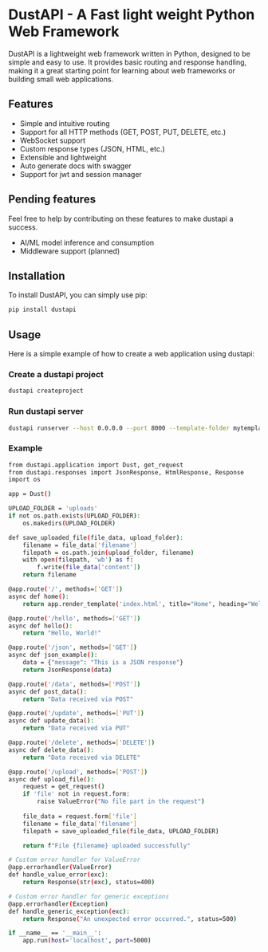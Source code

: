 # DustAPI - A Fast light weight Python Web Framework

DustAPI is a lightweight web framework written in Python, designed to be simple and easy to use. It provides basic routing and response handling, making it a great starting point for learning about web frameworks or building small web applications.

## Features

- Simple and intuitive routing
- Support for all HTTP methods (GET, POST, PUT, DELETE, etc.)
- WebSocket support
- Custom response types (JSON, HTML, etc.)
- Extensible and lightweight
- Auto generate docs with swagger
- Support for jwt and session manager

## Pending features

Feel free to help by contributing on these features to make dustapi a success.

- AI/ML model inference and consumption
- Middleware support (planned)

## Installation

To install DustAPI, you can simply use pip:

```bash
pip install dustapi
```

## Usage

Here is a simple example of how to create a web application using dustapi:

### Create a dustapi project

```bash
dustapi createproject
```

### Run dustapi server

```bash
dustapi runserver --host 0.0.0.0 --port 8000 --template-folder mytemplates --static-folder mystatic --log-file myapp.log
```

### Example

```bash
from dustapi.application import Dust, get_request
from dustapi.responses import JsonResponse, HtmlResponse, Response
import os

app = Dust()

UPLOAD_FOLDER = 'uploads'
if not os.path.exists(UPLOAD_FOLDER):
    os.makedirs(UPLOAD_FOLDER)

def save_uploaded_file(file_data, upload_folder):
    filename = file_data['filename']
    filepath = os.path.join(upload_folder, filename)
    with open(filepath, 'wb') as f:
        f.write(file_data['content'])
    return filename

@app.route('/', methods=['GET'])
async def home():
    return app.render_template('index.html', title="Home", heading="Welcome to dustapi Framework", content="This is the home page.")

@app.route('/hello', methods=['GET'])
async def hello():
    return "Hello, World!"

@app.route('/json', methods=['GET'])
async def json_example():
    data = {"message": "This is a JSON response"}
    return JsonResponse(data)

@app.route('/data', methods=['POST'])
async def post_data():
    return "Data received via POST"

@app.route('/update', methods=['PUT'])
async def update_data():
    return "Data received via PUT"

@app.route('/delete', methods=['DELETE'])
async def delete_data():
    return "Data received via DELETE"

@app.route('/upload', methods=['POST'])
async def upload_file():
    request = get_request()
    if 'file' not in request.form:
        raise ValueError("No file part in the request")
    
    file_data = request.form['file']
    filename = file_data['filename']
    filepath = save_uploaded_file(file_data, UPLOAD_FOLDER)

    return f"File {filename} uploaded successfully"

# Custom error handler for ValueError
@app.errorhandler(ValueError)
def handle_value_error(exc):
    return Response(str(exc), status=400)

# Custom error handler for generic exceptions
@app.errorhandler(Exception)
def handle_generic_exception(exc):
    return Response("An unexpected error occurred.", status=500)

if __name__ == '__main__':
    app.run(host='localhost', port=5000)

```

